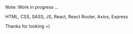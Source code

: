 Note: Work in progress ...

HTML, CSS, SASS, JS, React, React Router, Axios, Express

Thanks for looking =)
